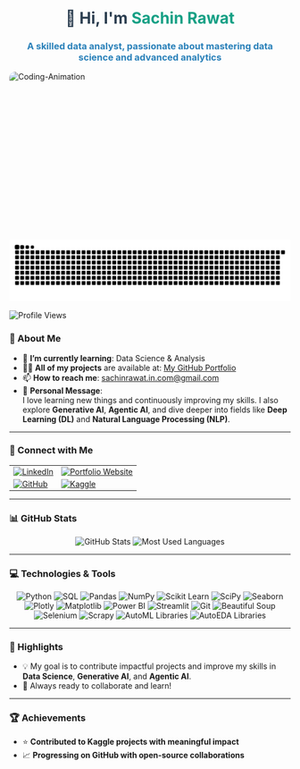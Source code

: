
<h1 align="center" style="color: #2c3e50;">👋 Hi, I'm <span style="color: #16a085;">Sachin Rawat</span></h1>
<h3 align="center" style="color: #2980b9;">A skilled data analyst, passionate about mastering data science and advanced analytics</h3>

<img align="right" alt="Coding-Animation" src="https://github.com/CodeByRawat/CodeByRawat/blob/main/gif.gif" style="width: 100%; max-width: 800px; height:300px; border-radius: 10px;"/>
<picture>
  <source media="(prefers-color-scheme: dark)" srcset="https://raw.githubusercontent.com/CodeByRawat/CodeByRawat/output/github-snake-dark.svg" />
  <source media="(prefers-color-scheme: light)" srcset="https://raw.githubusercontent.com/CodeByRawat/CodeByRawat/output/github-snake.svg" />
  <img alt="github-snake" src="https://raw.githubusercontent.com/CodeByRawat/CodeByRawat/output/github-snake.svg" />
</picture>


<p align="left">
  <img src="https://komarev.com/ghpvc/?username=CodeByRawat&label=Profile%20Views&color=0e75b6&style=flat" alt="Profile Views" />
</p>

### 🌟 About Me  
- 🌱 **I’m currently learning**: Data Science & Analysis
- 👨‍💻 **All of my projects** are available at: [My GitHub Portfolio](https://github.com/CodeByRawat/)  
- 📫 **How to reach me**: sachinrawat.in.com@gmail.com  
  <!-- 🌐 **Check out my Portfolio Website**: [Visit Here](https://CodeByRawat.github.io/)-->  
- 💬 **Personal Message**:  
  I love learning new things and continuously improving my skills. I also explore **Generative AI**, **Agentic AI**, and dive deeper into fields like **Deep Learning (DL)** and **Natural Language Processing (NLP)**.

---
### 🤝 Connect with Me  
<p align="center">
<div>
  <table>
    <tr>
      <td>
        <a href="https://www.linkedin.com/in/sachin-rawat-5b1512149/" target="_blank">
          <img src="https://img.shields.io/badge/LinkedIn-Profile-blue?style=for-the-badge&logo=linkedin" alt="LinkedIn" />
        </a>
      </td>
      <td>
        <a href="https://github.com/CodeByRawat" target="_blank">
          <img src="https://img.shields.io/badge/Portfolio_Website-Website-blue?style=for-the-badge&logo=link" alt="Portfolio Website" />
        </a>
      </td>
    </tr>
    <tr>
      <td>
        <a href="https://github.com/CodeByRawat" target="_blank">
          <img src="https://img.shields.io/badge/GitHub-Profile-green?style=for-the-badge&logo=github" alt="GitHub" />
        </a>
      </td>
      <td>
        <a href="https://www.kaggle.com/datawithsachin" target="_blank">
          <img src="https://img.shields.io/badge/Kaggle-Profile-orange?style=for-the-badge&logo=kaggle" alt="Kaggle" />
        </a>
      </td>
    </tr>
  </table>
</div>
</p>

---
  ### 📊 GitHub Stats  
<p align="center">
  <img src="https://github-readme-stats.vercel.app/api?username=CodeByRawat&show_icons=true&theme=radical" alt="GitHub Stats" width="47%" />
  <img src="https://github-readme-stats.vercel.app/api/top-langs/?username=CodeByRawat&layout=compact&theme=radical" alt="Most Used Languages" width="47%" />
</p> 

---

### 💻 Technologies & Tools  
<p align="center">
  <img src="https://img.shields.io/badge/-Python-3776AB?style=for-the-badge&logo=python&logoColor=white" alt="Python" />
  <img src="https://img.shields.io/badge/-SQL-336791?style=for-the-badge&logo=postgresql&logoColor=white" alt="SQL" />
  <img src="https://img.shields.io/badge/-Pandas-150458?style=for-the-badge&logo=pandas&logoColor=white" alt="Pandas" />
  <img src="https://img.shields.io/badge/-NumPy-013243?style=for-the-badge&logo=numpy&logoColor=white" alt="NumPy" />
  <img src="https://img.shields.io/badge/-Scikit_Learn-F7931E?style=for-the-badge&logo=scikit-learn&logoColor=white" alt="Scikit Learn" />
  <img src="https://img.shields.io/badge/-SciPy-8CAAE6?style=for-the-badge&logo=scipy&logoColor=white" alt="SciPy" />
  <img src="https://img.shields.io/badge/-Seaborn-FF6F61?style=for-the-badge&logoColor=white" alt="Seaborn" />
  <img src="https://img.shields.io/badge/-Plotly-3F4F75?style=for-the-badge&logo=plotly&logoColor=white" alt="Plotly" />
  <img src="https://img.shields.io/badge/-Matplotlib-20232A?style=for-the-badge&logo=matplotlib&logoColor=white" alt="Matplotlib" />
  <img src="https://img.shields.io/badge/-Power%20BI-F2C811?style=for-the-badge&logo=power-bi&logoColor=black" alt="Power BI" />
  <img src="https://img.shields.io/badge/-Streamlit-FF4B4B?style=for-the-badge&logo=streamlit&logoColor=white" alt="Streamlit" />
  <img src="https://img.shields.io/badge/-Git-F05032?style=for-the-badge&logo=git&logoColor=white" alt="Git" />
  <img src="https://img.shields.io/badge/-Beautiful_Soup-8A9296?style=for-the-badge&logo=beautifulsoup4&logoColor=white" alt="Beautiful Soup" />
  <img src="https://img.shields.io/badge/-Selenium-43B02A?style=for-the-badge&logo=selenium&logoColor=white" alt="Selenium" />
  <img src="https://img.shields.io/badge/-Scrapy-FF4C4C?style=for-the-badge&logo=scrapy&logoColor=white" alt="Scrapy" />
  <img src="https://img.shields.io/badge/-AutoML_Libraries-008000?style=for-the-badge&logo=automl&logoColor=white" alt="AutoML Libraries" />
  <img src="https://img.shields.io/badge/-AutoEDA_Libraries-4169E1?style=for-the-badge&logoColor=white" alt="AutoEDA Libraries" />
</p>

---

### 🚀 Highlights  
<!-- 🔍 Explore my detailed [Portfolio Website](https://codebyrawat.github.io/) to see my projects, and achievements! -->
- 💡 My goal is to contribute impactful projects and improve my skills in **Data Science**, **Generative AI**, and **Agentic AI**.
- 🎯 Always ready to collaborate and learn!

---

### 🏆 Achievements  
- ⭐ **Contributed to Kaggle projects with meaningful impact**  
- 📈 **Progressing on GitHub with open-source collaborations**


